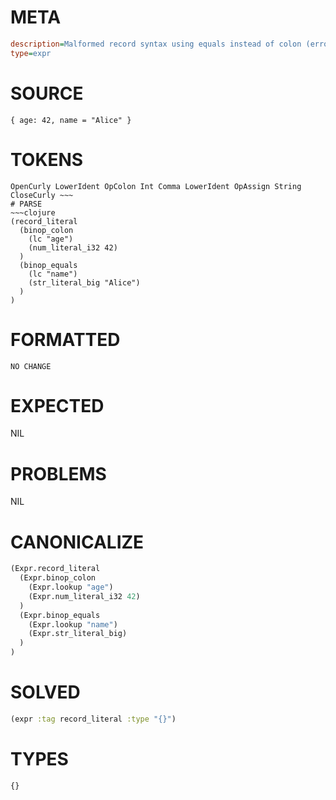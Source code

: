 # META
~~~ini
description=Malformed record syntax using equals instead of colon (error case)
type=expr
~~~
# SOURCE
~~~roc
{ age: 42, name = "Alice" }
~~~
# TOKENS
~~~text
OpenCurly LowerIdent OpColon Int Comma LowerIdent OpAssign String CloseCurly ~~~
# PARSE
~~~clojure
(record_literal
  (binop_colon
    (lc "age")
    (num_literal_i32 42)
  )
  (binop_equals
    (lc "name")
    (str_literal_big "Alice")
  )
)
~~~
# FORMATTED
~~~roc
NO CHANGE
~~~
# EXPECTED
NIL
# PROBLEMS
NIL
# CANONICALIZE
~~~clojure
(Expr.record_literal
  (Expr.binop_colon
    (Expr.lookup "age")
    (Expr.num_literal_i32 42)
  )
  (Expr.binop_equals
    (Expr.lookup "name")
    (Expr.str_literal_big)
  )
)
~~~
# SOLVED
~~~clojure
(expr :tag record_literal :type "{}")
~~~
# TYPES
~~~roc
{}
~~~
